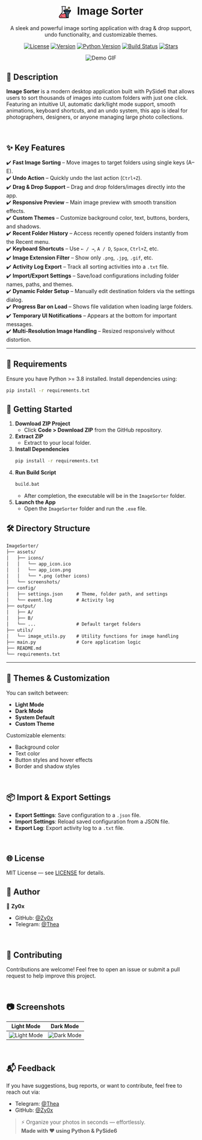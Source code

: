 <div align="center">
  <h1>
    <img src="./assets/icons/app_icon.png" width="32" alt="App Icon" style="vertical-align: middle; margin-right: 10px;">
    Image Sorter
  </h1>
  <p>A sleek and powerful image sorting application with drag & drop support, undo functionality, and customizable themes.</p>

  <!-- Badges -->
  <a href="LICENSE"><img src="https://img.shields.io/github/license/Zy0x/ImageSorter?color=blue" alt="License"></a>
  <a href="https://github.com/Zy0x/ImageSorter/releases/latest"><img src="https://img.shields.io/github/v/release/Zy0x/ImageSorter?sort=semver&color=orange" alt="Version"></a>
  <a href="#"><img src="https://img.shields.io/badge/python-3.8+-blue.svg" alt="Python Version"></a> 
  <a href="#"><img src="https://img.shields.io/badge/build-passing-brightgreen"  alt="Build Status"></a>
  <a href="https://github.com/Zy0x/ImageSorter/stargazers"><img  src="https://img.shields.io/github/stars/Zy0x/ImageSorter?style=social" alt="Stars"></a>
</div>

<div align="center">
  <img src="assets/demo.gif" width="700" alt="Demo GIF">
</div>


## 📝 Description

**Image Sorter** is a modern desktop application built with PySide6 that allows users to sort thousands of images into custom folders with just one click. Featuring an intuitive UI, automatic dark/light mode support, smooth animations, keyboard shortcuts, and an undo system, this app is ideal for photographers, designers, or anyone managing large photo collections.

‎ 
## ✨ Key Features

✔️ **Fast Image Sorting** – Move images to target folders using single keys (A–E).  
✔️ **Undo Action** – Quickly undo the last action (`Ctrl+Z`).  
✔️ **Drag & Drop Support** – Drag and drop folders/images directly into the app.  
✔️ **Responsive Preview** – Main image preview with smooth transition effects.  
✔️ **Custom Themes** – Customize background color, text, buttons, borders, and shadows.  
✔️ **Recent Folder History** – Access recently opened folders instantly from the Recent menu.  
✔️ **Keyboard Shortcuts** – Use `← / →`, `A / D`, `Space`, `Ctrl+Z`, etc.  
✔️ **Image Extension Filter** – Show only `.png`, `.jpg`, `.gif`, etc.  
✔️ **Activity Log Export** – Track all sorting activities into a `.txt` file.  
✔️ **Import/Export Settings** – Save/load configurations including folder names, paths, and themes.  
✔️ **Dynamic Folder Setup** – Manually edit destination folders via the settings dialog.  
✔️ **Progress Bar on Load** – Shows file validation when loading large folders.  
✔️ **Temporary UI Notifications** – Appears at the bottom for important messages.  
✔️ **Multi-Resolution Image Handling** – Resized responsively without distortion.

---

## 🔧 Requirements

Ensure you have Python >= 3.8 installed. Install dependencies using:

```bash
pip install -r requirements.txt
```


## 🚀 Getting Started

1. **Download ZIP Project**
   - Click **Code > Download ZIP** from the GitHub repository.
2. **Extract ZIP**
   - Extract to your local folder.
3. **Install Dependencies**
   ```bash
   pip install -r requirements.txt
   ```
4. **Run Build Script**
   ```bash
   build.bat
   ```
   - After completion, the executable will be in the `ImageSorter` folder.
5. **Launch the App**
   - Open the `ImageSorter` folder and run the `.exe` file.


## 🛠️ Directory Structure

```
ImageSorter/
├── assets/
│   ├── icons/
│   │   └── app_icon.ico
│   │   └── app_icon.png
│   │   └── *.png (other icons)
│   └── screenshots/
├── config/
│   ├── settings.json     # Theme, folder path, and settings
│   └── event.log         # Activity log
├── output/
│   ├── A/
│   ├── B/
│   └── ...               # Default target folders
├── utils/
│   └── image_utils.py    # Utility functions for image handling
├── main.py               # Core application logic
├── README.md
└── requirements.txt
```
---
## 🎨 Themes & Customization

You can switch between:
- **Light Mode**
- **Dark Mode**
- **System Default**
- **Custom Theme**

Customizable elements:
- Background color
- Text color
- Button styles and hover effects
- Border and shadow styles

‎ 
## 📦 Import & Export Settings

- **Export Settings**: Save configuration to a `.json` file.
- **Import Settings**: Reload saved configuration from a JSON file.
- **Export Log**: Export activity log to a `.txt` file.

‎ 
## 🌐 License

MIT License — see [LICENSE](LICENSE) for details.

## 👤 Author

👤 **Zy0x**

- GitHub: [@Zy0x](https://github.com/Zy0x)  
- Telegram: [@Thea](https://t.me/ThuandMuda)

‎ 
## 🙌 Contributing

Contributions are welcome! Feel free to open an issue or submit a pull request to help improve this project.

‎ 
## 📷 Screenshots

| Light Mode | Dark Mode |
|------------|-----------|
| ![Light Mode](assets/screenshots/light.png) | ![Dark Mode](assets/screenshots/dark.png) |

‎ 
## 📬 Feedback

If you have suggestions, bug reports, or want to contribute, feel free to reach out via:

- Telegram: [@Thea](https://t.me/ThuandMuda)  
- GitHub: [@Zy0x](https://github.com/Zy0x)

> ⚡ Organize your photos in seconds — effortlessly.  
> **Made with ❤️ using Python & PySide6**
